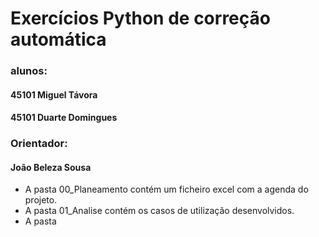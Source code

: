 # Exercícios Python de correção automática


### alunos:

#### 45101 Miguel Távora
#### 45101 Duarte Domingues

### Orientador:

#### João Beleza Sousa

* A pasta 00_Planeamento contém um ficheiro excel com a agenda do projeto.
* A pasta 01_Analise contém os casos de utilização desenvolvidos.
* A pasta
